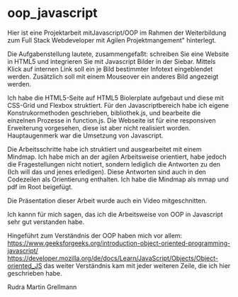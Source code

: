 # oop_javascript

Hier ist eine Projektarbeit mitJavascript/OOP im Rahmen der Weiterbildung zum Full Stack Webdeveloper mit Agilen Projektmangement" hinterlegt.

Die Aufgabenstellung lautete, zusammengefaßt: schreiben Sie eine Website in HTML5 und integrieren Sie mit Javascript Bilder in der Siebar. Mittels Klick auf internen Link soll ein je Bild bestimmter Infotext eingeblendet werden. Zusätzlich soll mit einem Mouseover ein anderes Bild angezeigt werden. 

Ich habe die HTML5-Seite auf HTML5 Biolerplate aufgebaut und diese mit CSS-Grid und Flexbox struktiert. Für den Javascriptbereich habe ich eigene Konstrukormethoden geschrieben, bibliothek.js, und bearbeite die einzelnen Prozesse in function.js. Die Webseite ist für eine responsiven Erweiterung vorgesehen, diese ist aber nicht realisiert worden. Hauptaugenmerk war die Umsetzung von Javascript.

Die Arbeitsschritte habe ich struktiert und ausgearbeitet mit einem Mindmap. Ich habe mich an der agilen Arbeitsweise orientiert, habe jedoch die Fragestellungen nicht notiert, sondern lediglich die Antworten zu den (Ich will das und jenes erledigen). Diese Antworten sind auch in den Codezeilen als Orientierung enthalten. Ich habe die Mindmap als mmap und pdf im Root beigefügt.

Die Präsentation dieser Arbeit wurde auch ein Video mitgeschnitten. 

Ich kannn für mich sagen, das ich die Arbeitsweise von OOP in Javascript sehr gut verstanden habe. 

Hingeführt zum Verständnis der OOP haben mich vor allem:
https://www.geeksforgeeks.org/introduction-object-oriented-programming-javascript/
https://developer.mozilla.org/de/docs/Learn/JavaScript/Objects/Object-oriented_JS
das weiter Verständnis kam mit jeder weiteren Zeile, die ich hier geschrieben habe.

Rudra Martin Grellmann
